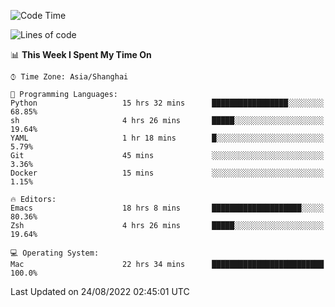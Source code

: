 <!--START_SECTION:waka-->
![Code Time](http://img.shields.io/badge/Code%20Time-809%20hrs%2044%20mins-blue)

![Lines of code](https://img.shields.io/badge/From%20Hello%20World%20I%27ve%20Written-22%20Thousand%20lines%20of%20code-blue)

📊 **This Week I Spent My Time On** 

```text
⌚︎ Time Zone: Asia/Shanghai

💬 Programming Languages: 
Python                   15 hrs 32 mins      █████████████████░░░░░░░░   68.85% 
sh                       4 hrs 26 mins       █████░░░░░░░░░░░░░░░░░░░░   19.64% 
YAML                     1 hr 18 mins        █░░░░░░░░░░░░░░░░░░░░░░░░   5.79% 
Git                      45 mins             ░░░░░░░░░░░░░░░░░░░░░░░░░   3.36% 
Docker                   15 mins             ░░░░░░░░░░░░░░░░░░░░░░░░░   1.15%

🔥 Editors: 
Emacs                    18 hrs 8 mins       ████████████████████░░░░░   80.36% 
Zsh                      4 hrs 26 mins       █████░░░░░░░░░░░░░░░░░░░░   19.64%

💻 Operating System: 
Mac                      22 hrs 34 mins      █████████████████████████   100.0%

```


 Last Updated on 24/08/2022 02:45:01 UTC
<!--END_SECTION:waka-->
